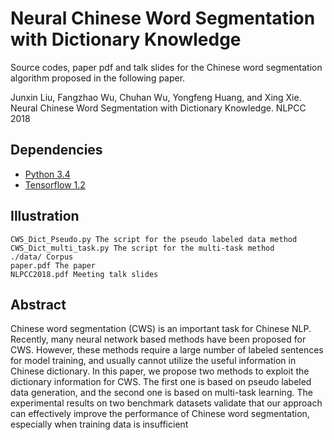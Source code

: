 # Neural Chinese Word Segmentation with Dictionary Knowledge
Source codes, paper pdf and talk slides for the Chinese word segmentation algorithm proposed in the following paper.

Junxin Liu, Fangzhao Wu, Chuhan Wu, Yongfeng Huang, and Xing Xie. Neural Chinese Word Segmentation with Dictionary Knowledge. NLPCC 2018

## Dependencies
* [Python 3.4](https://www.python.org/)
* [Tensorflow 1.2](https://www.tensorflow.org/)

## Illustration
    CWS_Dict_Pseudo.py The script for the pseudo labeled data method
    CWS_Dict_multi_task.py The script for the multi-task method
    ./data/ Corpus
    paper.pdf The paper
    NLPCC2018.pdf Meeting talk slides
        
## Abstract
Chinese word segmentation (CWS) is an important task for Chinese NLP. Recently, many neural network based methods have been proposed for CWS. However, these methods require a large number of labeled sentences for model training, and usually cannot utilize the useful information in Chinese dictionary. In this paper, we propose two methods to exploit the dictionary information for CWS. The first one is based on pseudo labeled data generation, and the second one is based on multi-task learning. The experimental results on two benchmark datasets validate that our approach can effectively improve the performance of Chinese word segmentation, especially when training data is insufficient
